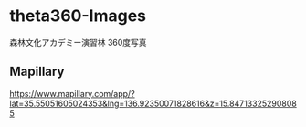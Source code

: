 # theta360-Images
 
森林文化アカデミー演習林 360度写真

## Mapillary
https://www.mapillary.com/app/?lat=35.55051605024353&lng=136.92350071828616&z=15.847133252908085
